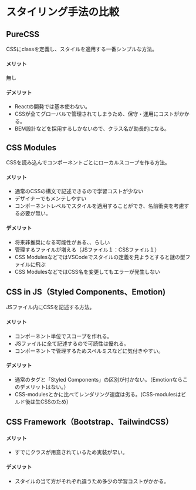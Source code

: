 #  スタイリング手法の比較

## PureCSS
CSSにclassを定義し、スタイルを適用する一番シンプルな方法。

#### メリット
無し

#### デメリット
- Reactの開発では基本使わない。
- CSSが全てグローバルで管理されてしまうため、保守・運用にコストがかかる。
- BEM設計などを採用するしかないので、クラス名が助長的になる。

## CSS Modules
CSSを読み込んでコンポーネントごとにローカルスコープを作る方法。

#### メリット
- 通常のCSSの構文で記述できるので学習コストが少ない
- デザイナーでもメンテしやすい
- コンポーネントレベルでスタイルを適用することができ、名前衝突を考慮する必要が無い。

#### デメリット
- 将来非推奨になる可能性がある、、らしい
- 管理するファイルが増える（JSファイル１：CSSファイル１）
- CSS ModulesなどではVSCodeでスタイルの定義を見ようとすると謎の型ファイルに飛ぶ
- CSS ModulesなどではCSS名を変更してもエラーが発生しない

## CSS in JS（Styled Components、Emotion)
JSファイル内にCSSを記述する方法。

#### メリット
- コンポーネント単位でスコープを作れる。
- JSファイルに全て記述するので可読性は優れる。
- コンポーネントで管理するためスペルミスなどに気付きやすい。

#### デメリット
- 通常のタグと「Styled Components」の区別が付かない。（Emotionならこのデメリットはない。）
- CSS-modulesとかに比べてレンダリング速度は劣る。(CSS-modulesはビルド後は生CSSのため）

## CSS Framework（Bootstrap、TailwindCSS）

#### メリット
- すでにクラスが用意されているため実装が早い。

#### デメリット
- スタイルの当て方がそれぞれ違うため多少の学習コストがかかる。